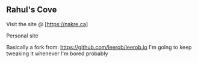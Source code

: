 ## Rahul's Cove

Visit the site @ [https://nakre.ca]

Personal site

Basically a fork from: https://github.com/leerob/leerob.io
I'm going to keep tweaking it whenever I'm bored probably
